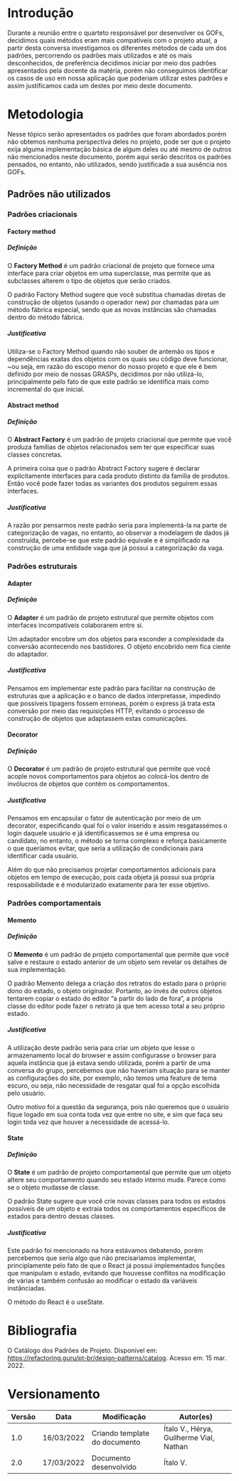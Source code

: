 # Introdução

Durante a reunião entre o quarteto responsável por desenvolver os GOFs, decidimos quais métodos eram mais compatíveis com o projeto atual, a partir desta conversa investigamos os diferentes métodos de cada um dos padrões, percorrendo os padrões mais utilizados e até os mais desconhecidos, de preferência decidimos iniciar por meio dos padrões apresentados pela docente da matéria, porém não conseguimos identificar os casos de uso em nossa aplicação que poderiam utilizar estes padrões e assim justificamos cada um destes por meio deste documento.

# Metodologia

Nesse tópico serão apresentados os padrões que foram abordados porém não obtemos nenhuma perspectiva deles no projeto, pode ser que o projeto exija alguma implementação básica de algum deles ou até mesmo de outros não mencionados neste documento, porém aqui serão descritos os padrões pensados, no entanto, não utilizados, sendo justificada a sua ausência nos GOFs.

## Padrões não utilizados

### Padrões criacionais

#### Factory method

##### Definição

O **Factory Method** é um padrão criacional de projeto que fornece uma interface para criar objetos em uma superclasse, mas permite que as subclasses alterem o tipo de objetos que serão criados.

O padrão Factory Method sugere que você substitua chamadas diretas de construção de objetos (usando o operador new) por chamadas para um método fábrica especial, sendo que as novas instâncias são chamadas dentro do método fábrica.

##### Justificativa

Utiliza-se o Factory Method quando não souber de antemão os tipos e dependências exatas dos objetos com os quais seu código deve funcionar, ~ou seja, em razão do escopo menor do nosso projeto e que ele é bem definido por meio de nossas GRASPs, decidimos por não utilizá-lo, principalmente pelo fato de que este padrão se identifica mais como incremental do que inicial.

#### Abstract method

##### Definição

O **Abstract Factory** é um padrão de projeto criacional que permite que você produza famílias de objetos relacionados sem ter que especificar suas classes concretas.

A primeira coisa que o padrão Abstract Factory sugere é declarar explicitamente interfaces para cada produto distinto da família de produtos. Então você pode fazer todas as variantes dos produtos seguirem essas interfaces.

##### Justificativa

A razão por pensarmos neste padrão seria para implementá-la na parte de categorização de vagas, no entanto, ao observar a modelagem de dados já construída, percebe-se que este padrão equivale e é simplificado na construção de uma entidade vaga que já possui a categorização da vaga.

### Padrões estruturais

#### Adapter

##### Definição

O **Adapter** é um padrão de projeto estrutural que permite objetos com interfaces incompatíveis colaborarem entre si.

Um adaptador encobre um dos objetos para esconder a complexidade da conversão acontecendo nos bastidores. O objeto encobrido nem fica ciente do adaptador.

##### Justificativa

Pensamos em implementar este padrão para facilitar na construção de estruturas que a aplicação e o banco de dados interpretasse, impedindo que possíveis tipagens fossem erroneas, porém o express já trata esta conversão por meio das requisições HTTP, evitando o processo de construção de objetos que adaptassem estas comunicações.

#### Decorator

##### Definição

O **Decorator** é um padrão de projeto estrutural que permite que você acople novos comportamentos para objetos ao colocá-los dentro de invólucros de objetos que contém os comportamentos.

##### Justificativa

Pensamos em encapsular o fator de autenticação por meio de um decorator, especificando qual foi o valor inserido e assim resgatassémos o login daquele usuário e já identificassemos se é uma empresa ou candidato, no entanto, o método se torna complexo e reforça basicamente o que queríamos evitar, que seria a utilização de condicionais para identificar cada usuário.

Além do que não precisamos projetar comportamentos adicionais para objetos em tempo de execução, pois cada objeta já possui sua própria resposabilidade e é modularizado exatamente para ter esse objetivo.

### Padrões comportamentais

#### Memento

##### Definição

O **Memento** é um padrão de projeto comportamental que permite que você salve e restaure o estado anterior de um objeto sem revelar os detalhes de sua implementação.

O padrão Memento delega a criação dos retratos do estado para o próprio dono do estado, o objeto originador. Portanto, ao invés de outros objetos tentarem copiar o estado do editor “a partir do lado de fora”, a própria classe do editor pode fazer o retrato já que tem acesso total a seu próprio estado.

##### Justificativa

A utilização deste padrão seria para criar um objeto que lesse o armazenamento local do browser e assim configurasse o browser para aquela instância que já estava sendo utilizada, porém a partir de uma conversa do grupo, percebemos que não haveriam situação para se manter as configurações do site, por exemplo, não temos uma feature de tema escuro, ou seja, não necessidade de resgatar qual foi a opção escolhida pelo usuário.

Outro motivo foi a questão da segurança, pois não queremos que o usuário fique logado em sua conta toda vez que entre no site, e sim que faça seu login toda vez que houver a necessidade de acessá-lo.

#### State

##### Definição

O **State** é um padrão de projeto comportamental que permite que um objeto altere seu comportamento quando seu estado interno muda. Parece como se o objeto mudasse de classe.

O padrão State sugere que você crie novas classes para todos os estados possíveis de um objeto e extraia todos os comportamentos específicos de estados para dentro dessas classes.

##### Justificativa

Este padrão foi mencionado na hora estávamos debatendo, porém percebemos que seria algo que não precisariamos implementar, principlamente pelo fato de que o React já possui implementados funções que manipulam o estado, evitando que houvesse conflitos na modificação de várias e também confusão ao modificar o estado da variáveis instânciadas.

O método do React é o useState.

# Bibliografia

O Catálogo dos Padrões de Projeto. Disponível em: <https://refactoring.guru/pt-br/design-patterns/catalog>. Acesso em: 15 mar. 2022. 


# Versionamento

Versão | Data | Modificação | Autor(es) |
|--|--|--|--|
|1.0|16/03/2022|Criando template do documento|Ítalo V., Hérya, Guilherme Vial, Nathan|
|2.0|17/03/2022|Documento desenvolvido|Ítalo V.|
